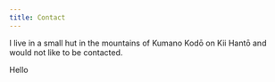 ```yaml
---
title: Contact
---
```


I live in a small hut in the mountains of Kumano Kodō on Kii Hantō and would not
like to be contacted.

Hello
